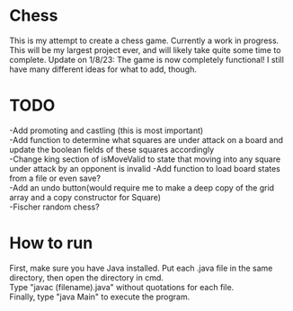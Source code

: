 # Chess
This is my attempt to create a chess game. Currently a work in progress.      
This will be my largest project ever, and will likely take quite some time to complete.
Update on 1/8/23: The game is now completely functional! I still have many different ideas for what to add, though.    

# TODO

-Add promoting and castling (this is most important)    
-Add function to determine what squares are under attack on a board and update the boolean fields of these squares accordingly    
-Change king section of isMoveValid to state that moving into any square under attack by an opponent is invalid
-Add function to load board states from a file or even save?    
-Add an undo button(would require me to make a deep copy of the grid array and a copy constructor for Square)    
-Fischer random chess?    

# How to run      
First, make sure you have Java installed. Put each .java file in the same directory, then open the directory in cmd.     
Type "javac (filename).java" without quotations for each file.        
Finally, type "java Main" to execute the program.
